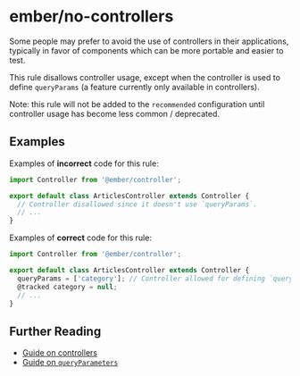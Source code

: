 # ember/no-controllers

<!-- end auto-generated rule header -->

Some people may prefer to avoid the use of controllers in their applications, typically in favor of components which can be more portable and easier to test.

This rule disallows controller usage, except when the controller is used to define `queryParams` (a feature currently only available in controllers).

Note: this rule will not be added to the `recommended` configuration until controller usage has become less common / deprecated.

## Examples

Examples of **incorrect** code for this rule:

```js
import Controller from '@ember/controller';

export default class ArticlesController extends Controller {
  // Controller disallowed since it doesn't use `queryParams`.
  // ...
}
```

Examples of **correct** code for this rule:

```js
import Controller from '@ember/controller';

export default class ArticlesController extends Controller {
  queryParams = ['category']; // Controller allowed for defining `queryParams`.
  @tracked category = null;
  // ...
}
```

## Further Reading

- [Guide on controllers](https://guides.emberjs.com/release/routing/controllers/)
- [Guide on `queryParameters`](https://guides.emberjs.com/release/routing/query-params/)
